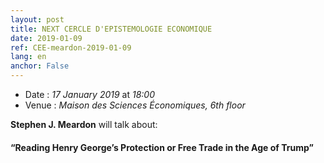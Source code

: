 ```yaml
---
layout: post
title: NEXT CERCLE D'EPISTEMOLOGIE ECONOMIQUE
date: 2019-01-09
ref: CEE-meardon-2019-01-09
lang: en
anchor: False
---
```


- Date : _17 January 2019_ at _18:00_
- Venue : _Maison des Sciences Économiques, 6th floor_

**Stephen J. Meardon** will talk about:

#### **“Reading Henry George’s Protection or Free Trade in the Age of Trump”**
